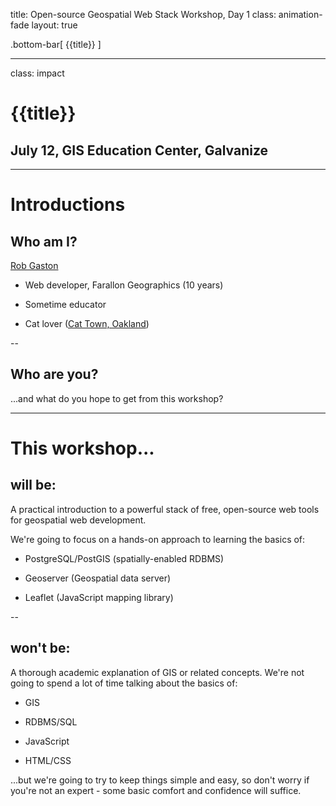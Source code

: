 title: Open-source Geospatial Web Stack Workshop, Day 1
class: animation-fade
layout: true

<!-- This slide will serve as the base layout for all your slides -->
.bottom-bar[
  {{title}}
]

---

class: impact

# {{title}}
## July 12, GIS Education Center, Galvanize

---

# Introductions

## Who am I?

[Rob Gaston](http://www.rgaston.com/)

- Web developer, Farallon Geographics (10 years)

- Sometime educator

- Cat lover ([Cat Town, Oakland](http://www.cattownoakland.org/))

--

## Who are you?

...and what do you hope to get from this workshop?

---

# This workshop...

## will be:

A practical introduction to a powerful stack of free, open-source web tools for geospatial web development.

We're going to focus on a hands-on approach to learning the basics of:

- PostgreSQL/PostGIS (spatially-enabled RDBMS)

- Geoserver (Geospatial data server)

- Leaflet (JavaScript mapping library)

--

## won't be:

A thorough academic explanation of GIS or related concepts.  We're not going to spend a lot of time talking about the basics of:

- GIS

- RDBMS/SQL

- JavaScript

- HTML/CSS

...but we're going to try to keep things simple and easy, so don't worry if you're not an expert - some basic comfort and confidence will suffice.
